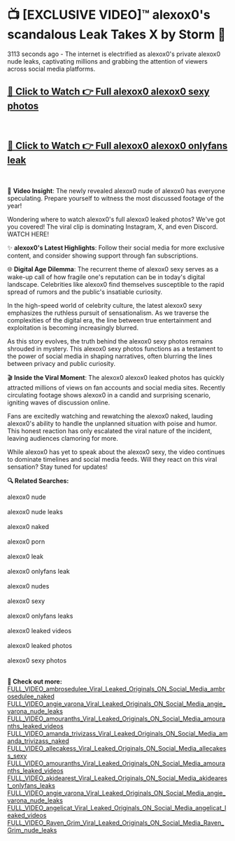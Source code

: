 # 📺 [EXCLUSIVE VIDEO]™ alexox0's scandalous Leak Takes X by Storm 🚀

3113 seconds ago - The internet is electrified as alexox0's private alexox0 nude leaks, captivating millions and grabbing the attention of viewers across social media platforms.

<h2><a href="https://github-6l9.pages.dev/link1">🔗 Click to Watch 👉 Full alexox0 alexox0 sexy photos</a></h2><br>
<h2><a href="https://github-6l9.pages.dev/link2">🔗 Click to Watch 👉 Full alexox0 alexox0 onlyfans leak</a></h2><br>

🎥 **Video Insight**: The newly revealed alexox0 nude of alexox0 has everyone speculating. Prepare yourself to witness the most discussed footage of the year!

Wondering where to watch alexox0's full alexox0 leaked photos? We've got you covered! The viral clip is dominating Instagram, X, and even Discord. WATCH HERE!

✨ **alexox0's Latest Highlights**: Follow their social media for more exclusive content, and consider showing support through fan subscriptions.

🌐 **Digital Age Dilemma**: The recurrent theme of alexox0 sexy serves as a wake-up call of how fragile one's reputation can be in today's digital landscape. Celebrities like alexox0 find themselves susceptible to the rapid spread of rumors and the public's insatiable curiosity.

In the high-speed world of celebrity culture, the latest alexox0 sexy emphasizes the ruthless pursuit of sensationalism. As we traverse the complexities of the digital era, the line between true entertainment and exploitation is becoming increasingly blurred.

As this story evolves, the truth behind the alexox0 sexy photos remains shrouded in mystery. This alexox0 sexy photos functions as a testament to the power of social media in shaping narratives, often blurring the lines between privacy and public curiosity.

🎬 **Inside the Viral Moment**: The alexox0 alexox0 leaked photos has quickly attracted millions of views on fan accounts and social media sites. Recently circulating footage shows alexox0 in a candid and surprising scenario, igniting waves of discussion online.

Fans are excitedly watching and rewatching the alexox0 naked, lauding alexox0's ability to handle the unplanned situation with poise and humor. This honest reaction has only escalated the viral nature of the incident, leaving audiences clamoring for more.

While alexox0 has yet to speak about the alexox0 sexy, the video continues to dominate timelines and social media feeds. Will they react on this viral sensation? Stay tuned for updates!

<strong>🔍 Related Searches:</strong>

alexox0 nude
<br><br>
alexox0 nude leaks
<br><br>
alexox0 naked
<br><br>
alexox0 porn
<br><br>
alexox0 leak
<br><br>
alexox0 onlyfans leak
<br><br>
alexox0 nudes
<br><br>
alexox0 sexy
<br><br>
alexox0 onlyfans leaks
<br><br>
alexox0 leaked videos
<br><br>
alexox0 leaked photos
<br><br>
alexox0 sexy photos
<br><br>



<strong>🔗 Check out more:</strong><br>
<a href="./FULL_VIDEO_ambrosedulee_Viral_Leaked_Originals_ON_Social_Media_ambrosedulee_naked.md">FULL_VIDEO_ambrosedulee_Viral_Leaked_Originals_ON_Social_Media_ambrosedulee_naked</a><br>
<a href="./FULL_VIDEO_angie_varona_Viral_Leaked_Originals_ON_Social_Media_angie_varona_nude_leaks.md">FULL_VIDEO_angie_varona_Viral_Leaked_Originals_ON_Social_Media_angie_varona_nude_leaks</a><br>
<a href="./FULL_VIDEO_amouranths_Viral_Leaked_Originals_ON_Social_Media_amouranths_leaked_videos.md">FULL_VIDEO_amouranths_Viral_Leaked_Originals_ON_Social_Media_amouranths_leaked_videos</a><br>
<a href="./FULL_VIDEO_amanda_trivizass_Viral_Leaked_Originals_ON_Social_Media_amanda_trivizass_naked.md">FULL_VIDEO_amanda_trivizass_Viral_Leaked_Originals_ON_Social_Media_amanda_trivizass_naked</a><br>
<a href="./FULL_VIDEO_allecakess_Viral_Leaked_Originals_ON_Social_Media_allecakess_sexy.md">FULL_VIDEO_allecakess_Viral_Leaked_Originals_ON_Social_Media_allecakess_sexy</a><br>
<a href="./FULL_VIDEO_amouranths_Viral_Leaked_Originals_ON_Social_Media_amouranths_leaked_videos.md">FULL_VIDEO_amouranths_Viral_Leaked_Originals_ON_Social_Media_amouranths_leaked_videos</a><br>
<a href="./FULL_VIDEO_akidearest_Viral_Leaked_Originals_ON_Social_Media_akidearest_onlyfans_leaks.md">FULL_VIDEO_akidearest_Viral_Leaked_Originals_ON_Social_Media_akidearest_onlyfans_leaks</a><br>
<a href="./FULL_VIDEO_angie_varona_Viral_Leaked_Originals_ON_Social_Media_angie_varona_nude_leaks.md">FULL_VIDEO_angie_varona_Viral_Leaked_Originals_ON_Social_Media_angie_varona_nude_leaks</a><br>
<a href="./FULL_VIDEO_angelicat_Viral_Leaked_Originals_ON_Social_Media_angelicat_leaked_videos.md">FULL_VIDEO_angelicat_Viral_Leaked_Originals_ON_Social_Media_angelicat_leaked_videos</a><br>
<a href="./FULL_VIDEO_Raven_Grim_Viral_Leaked_Originals_ON_Social_Media_Raven_Grim_nude_leaks.md">FULL_VIDEO_Raven_Grim_Viral_Leaked_Originals_ON_Social_Media_Raven_Grim_nude_leaks</a><br>
